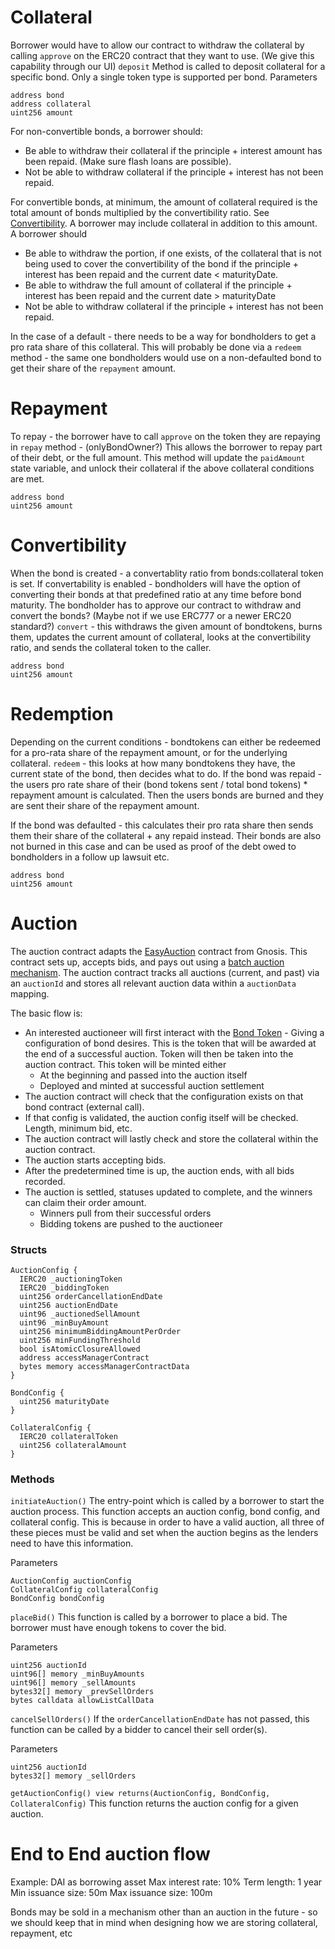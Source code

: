 # Collateral

Borrower would have to allow our contract to withdraw the collateral by calling `approve` on the ERC20 contract that they want to use. (We give this capability through our UI)
`deposit` Method is called to deposit collateral for a specific bond. Only a single token type is supported per bond.
Parameters

```
address bond
address collateral
uint256 amount
```

For non-convertible bonds, a borrower should:

- Be able to withdraw their collateral if the principle + interest amount has been repaid. (Make sure flash loans are possible).
- Not be able to withdraw collateral if the principle + interest has not been repaid.

For convertible bonds, at minimum, the amount of collateral required is the total amount of bonds multiplied by the convertibility ratio. See [Convertibility](#Convertibility). A borrower may include collateral in addition to this amount. A borrower should

- Be able to withdraw the portion, if one exists, of the collateral that is not being used to cover the convertibility of the bond if the principle + interest has been repaid and the current date < maturityDate.
- Be able to withdraw the full amount of collateral if the principle + interest has been repaid and the current date > maturityDate
- Not be able to withdraw collateral if the principle + interest has not been repaid.

In the case of a default - there needs to be a way for bondholders to get a pro rata share of this collateral. This will probably be done via a `redeem` method - the same one bondholders would use on a non-defaulted bond to get their share of the `repayment` amount.

# Repayment

To repay - the borrower have to call `approve` on the token they are repaying in
`repay` method - (onlyBondOwner?) This allows the borrower to repay part of their debt, or the full amount. This method will update the `paidAmount` state variable, and unlock their collateral if the above collateral conditions are met.

```
address bond
uint256 amount
```

# Convertibility

When the bond is created - a convertablity ratio from bonds:collateral token is set. If convertability is enabled - bondholders will have the option of converting their bonds at that predefined ratio at any time before bond maturity.
The bondholder has to approve our contract to withdraw and convert the bonds? (Maybe not if we use ERC777 or a newer ERC20 standard?)
`convert` - this withdraws the given amount of bondtokens, burns them, updates the current amount of collateral, looks at the convertibility ratio, and sends the collateral token to the caller.

```
address bond
uint256 amount
```

# Redemption

Depending on the current conditions - bondtokens can either be redeemed for a pro-rata share of the repayment amount, or for the underlying collateral.
`redeem` - this looks at how many bondtokens they have, the current state of the bond, then decides what to do. If the bond was repaid - the users pro rate share of their (bond tokens sent / total bond tokens) \* repayment amount is calculated. Then the users bonds are burned and they are sent their share of the repayment amount.

If the bond was defaulted - this calculates their pro rata share then sends them their share of the collateral + any repaid instead. Their bonds are also not burned in this case and can be used as proof of the debt owed to bondholders in a follow up lawsuit etc.

```
address bond
uint256 amount
```

# Auction

The auction contract adapts the [EasyAuction](https://github.com/gnosis/ido-contracts#easyauction) contract from Gnosis. This contract sets up, accepts bids, and pays out using a [batch auction mechanism](https://github.com/gnosis/ido-contracts#the-batch-auction-mechanism). The auction contract tracks all auctions (current, and past) via an `auctionId` and stores all relevant auction data within a `auctionData` mapping.

The basic flow is:

- An interested auctioneer will first interact with the [Bond Token](#BondToken) - Giving a configuration of bond desires. This is the token that will be awarded at the end of a successful auction. Token will then be taken into the auction contract. This token will be minted either
  - At the beginning and passed into the auction itself
  - Deployed and minted at successful auction settlement
- The auction contract will check that the configuration exists on that bond contract (external call).
- If that config is validated, the auction config itself will be checked. Length, minimum bid, etc.
- The auction contract will lastly check and store the collateral within the auction contract.
- The auction starts accepting bids.
- After the predetermined time is up, the auction ends, with all bids recorded.
- The auction is settled, statuses updated to complete, and the winners can claim their order amount.
  - Winners pull from their successful orders
  - Bidding tokens are pushed to the auctioneer

### Structs

```
AuctionConfig {
  IERC20 _auctioningToken
  IERC20 _biddingToken
  uint256 orderCancellationEndDate
  uint256 auctionEndDate
  uint96 _auctionedSellAmount
  uint96 _minBuyAmount
  uint256 minimumBiddingAmountPerOrder
  uint256 minFundingThreshold
  bool isAtomicClosureAllowed
  address accessManagerContract
  bytes memory accessManagerContractData
}
```

```
BondConfig {
  uint256 maturityDate
}
```

```
CollateralConfig {
  IERC20 collateralToken
  uint256 collateralAmount
}
```

### Methods

`initiateAuction()` The entry-point which is called by a borrower to start the auction process. This function accepts an auction config, bond config, and collateral config. This is because in order to have a valid auction, all three of these pieces must be valid and set when the auction begins as the lenders need to have this information.

Parameters

```
AuctionConfig auctionConfig
CollateralConfig collateralConfig
BondConfig bondConfig
```

`placeBid()` This function is called by a borrower to place a bid. The borrower must have enough tokens to cover the bid.

Parameters

```
uint256 auctionId
uint96[] memory _minBuyAmounts
uint96[] memory _sellAmounts
bytes32[] memory _prevSellOrders
bytes calldata allowListCallData
```

`cancelSellOrders()` If the `orderCancellationEndDate` has not passed, this function can be called by a bidder to cancel their sell order(s).

Parameters

```
uint256 auctionId
bytes32[] memory _sellOrders
```

`getAuctionConfig() view returns(AuctionConfig, BondConfig, CollateralConfig)` This function returns the auction config for a given auction.

# End to End auction flow

Example: DAI as borrowing asset
Max interest rate: 10%
Term length: 1 year
Min issuance size: 50m
Max issuance size: 100m

Bonds may be sold in a mechanism other than an auction in the future - so we should keep that in mind when designing how we are storing collateral, repayment, etc
